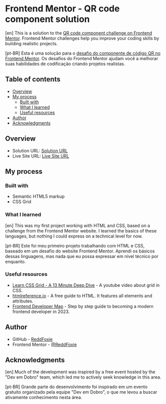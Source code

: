 # Frontend Mentor - QR code component solution

[en]
This is a solution to the [QR code component challenge on Frontend Mentor](https://www.frontendmentor.io/challenges/qr-code-component-iux_sIO_H). Frontend Mentor challenges help you improve your coding skills by building realistic projects. 

[pt-BR]
Esta é uma solução para o [desafio do componente de código QR no Frontend Mentor](https://www.frontendmentor.io/challenges/qr-code-component-iux_sIO_H). Os desafios do Frontend Mentor ajudam você a melhorar suas habilidades de codificação criando projetos realistas.

## Table of contents

- [Overview](#overview)
- [My process](#my-process)
  - [Built with](#built-with)
  - [What I learned](#what-i-learned)
  - [Useful resources](#useful-resources)
- [Author](#author)
- [Acknowledgments](#acknowledgments)

## Overview

- Solution URL: [Solution URL](https://github.com/ReddFoxie/FEM-Challenge---QR-code-component)
- Live Site URL: [Live Site URL](https://reddfoxie.github.io/FEM-Challenge---QR-code-component/)

## My process

### Built with

- Semantic HTML5 markup
- CSS Grid

### What I learned

[en]
This was my first project working with HTML and CSS, based on a challenge from the Frontend Mentor website. I learned the basics of these languages, but nothing I could express on a technical level for now.

[pt-BR]
Este foi meu primeiro projeto trabalhando com HTML e CSS, baseado em um desafio do website Frontend Mentor. Aprendi os básicos dessas linguagens, mas nada que eu possa expressar em nível técnico por enquanto.

### Useful resources

- [Learn CSS Grid - A 13 Minute Deep Dive](https://youtu.be/EiNiSFIPIQE) - A youtube video about grid in CSS.
- [htmlreference.io](https://htmlreference.io) - A free guide to HTML. It features all elements and attributes.
- [Frontend Developer Map](https://roadmap.sh/frontend?r=frontend-beginner) - Step by step guide to becoming a modern frontend developer in 2023.

## Author

- GitHub - [ReddFoxie](https://github.com/ReddFoxie)
- Frontend Mentor - [@ReddFoxie](https://www.frontendmentor.io/profile/ReddFoxie)

## Acknowledgments

[en]
Much of the development was inspired by a free event hosted by the "Dev em Dobro" team, which led me to actively seek knowledge in this area.

[pt-BR]
Grande parte do desenvolvimento foi inspirado em um evento gratuito organizado pela equipe "Dev em Dobro", o que me levou a buscar ativamente conhecimento nesta área.
